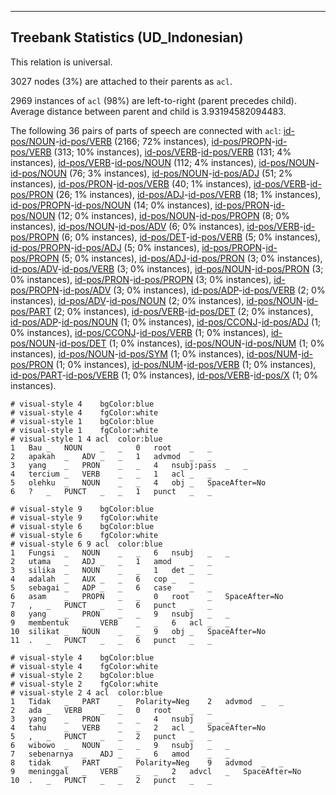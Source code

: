 

--------------------------------------------------------------------------------

## Treebank Statistics (UD_Indonesian)

This relation is universal.

3027 nodes (3%) are attached to their parents as `acl`.

2969 instances of `acl` (98%) are left-to-right (parent precedes child).
Average distance between parent and child is 3.93194582094483.

The following 36 pairs of parts of speech are connected with `acl`: [id-pos/NOUN]()-[id-pos/VERB]() (2166; 72% instances), [id-pos/PROPN]()-[id-pos/VERB]() (313; 10% instances), [id-pos/VERB]()-[id-pos/VERB]() (131; 4% instances), [id-pos/VERB]()-[id-pos/NOUN]() (112; 4% instances), [id-pos/NOUN]()-[id-pos/NOUN]() (76; 3% instances), [id-pos/NOUN]()-[id-pos/ADJ]() (51; 2% instances), [id-pos/PRON]()-[id-pos/VERB]() (40; 1% instances), [id-pos/VERB]()-[id-pos/PRON]() (26; 1% instances), [id-pos/ADJ]()-[id-pos/VERB]() (18; 1% instances), [id-pos/PROPN]()-[id-pos/NOUN]() (14; 0% instances), [id-pos/PRON]()-[id-pos/NOUN]() (12; 0% instances), [id-pos/NOUN]()-[id-pos/PROPN]() (8; 0% instances), [id-pos/NOUN]()-[id-pos/ADV]() (6; 0% instances), [id-pos/VERB]()-[id-pos/PROPN]() (6; 0% instances), [id-pos/DET]()-[id-pos/VERB]() (5; 0% instances), [id-pos/PROPN]()-[id-pos/ADJ]() (5; 0% instances), [id-pos/PROPN]()-[id-pos/PROPN]() (5; 0% instances), [id-pos/ADJ]()-[id-pos/PRON]() (3; 0% instances), [id-pos/ADV]()-[id-pos/VERB]() (3; 0% instances), [id-pos/NOUN]()-[id-pos/PRON]() (3; 0% instances), [id-pos/PRON]()-[id-pos/PROPN]() (3; 0% instances), [id-pos/PROPN]()-[id-pos/ADV]() (3; 0% instances), [id-pos/ADP]()-[id-pos/VERB]() (2; 0% instances), [id-pos/ADV]()-[id-pos/NOUN]() (2; 0% instances), [id-pos/NOUN]()-[id-pos/PART]() (2; 0% instances), [id-pos/VERB]()-[id-pos/DET]() (2; 0% instances), [id-pos/ADP]()-[id-pos/NOUN]() (1; 0% instances), [id-pos/CCONJ]()-[id-pos/ADJ]() (1; 0% instances), [id-pos/CCONJ]()-[id-pos/VERB]() (1; 0% instances), [id-pos/NOUN]()-[id-pos/DET]() (1; 0% instances), [id-pos/NOUN]()-[id-pos/NUM]() (1; 0% instances), [id-pos/NOUN]()-[id-pos/SYM]() (1; 0% instances), [id-pos/NUM]()-[id-pos/PRON]() (1; 0% instances), [id-pos/NUM]()-[id-pos/VERB]() (1; 0% instances), [id-pos/PART]()-[id-pos/VERB]() (1; 0% instances), [id-pos/VERB]()-[id-pos/X]() (1; 0% instances).


~~~ conllu
# visual-style 4	bgColor:blue
# visual-style 4	fgColor:white
# visual-style 1	bgColor:blue
# visual-style 1	fgColor:white
# visual-style 1 4 acl	color:blue
1	Bau	_	NOUN	_	_	0	root	_	_
2	apakah	_	ADV	_	_	1	advmod	_	_
3	yang	_	PRON	_	_	4	nsubj:pass	_	_
4	tercium	_	VERB	_	_	1	acl	_	_
5	olehku	_	NOUN	_	_	4	obj	_	SpaceAfter=No
6	?	_	PUNCT	_	_	1	punct	_	_

~~~


~~~ conllu
# visual-style 9	bgColor:blue
# visual-style 9	fgColor:white
# visual-style 6	bgColor:blue
# visual-style 6	fgColor:white
# visual-style 6 9 acl	color:blue
1	Fungsi	_	NOUN	_	_	6	nsubj	_	_
2	utama	_	ADJ	_	_	1	amod	_	_
3	silika	_	NOUN	_	_	1	det	_	_
4	adalah	_	AUX	_	_	6	cop	_	_
5	sebagai	_	ADP	_	_	6	case	_	_
6	asam	_	PROPN	_	_	0	root	_	SpaceAfter=No
7	,	_	PUNCT	_	_	6	punct	_	_
8	yang	_	PRON	_	_	9	nsubj	_	_
9	membentuk	_	VERB	_	_	6	acl	_	_
10	silikat	_	NOUN	_	_	9	obj	_	SpaceAfter=No
11	.	_	PUNCT	_	_	6	punct	_	_

~~~


~~~ conllu
# visual-style 4	bgColor:blue
# visual-style 4	fgColor:white
# visual-style 2	bgColor:blue
# visual-style 2	fgColor:white
# visual-style 2 4 acl	color:blue
1	Tidak	_	PART	_	Polarity=Neg	2	advmod	_	_
2	ada	_	VERB	_	_	0	root	_	_
3	yang	_	PRON	_	_	4	nsubj	_	_
4	tahu	_	VERB	_	_	2	acl	_	SpaceAfter=No
5	,	_	PUNCT	_	_	2	punct	_	_
6	wibowo	_	NOUN	_	_	9	nsubj	_	_
7	sebenarnya	_	ADJ	_	_	6	amod	_	_
8	tidak	_	PART	_	Polarity=Neg	9	advmod	_	_
9	meninggal	_	VERB	_	_	2	advcl	_	SpaceAfter=No
10	.	_	PUNCT	_	_	2	punct	_	_

~~~


